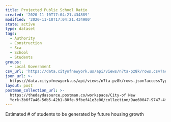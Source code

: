 ```yaml
---
title: Projected Public School Ratio
created: '2020-11-10T17:04:21.434889'
modified: '2020-11-10T17:04:21.434900'
state: active
type: dataset
tags:
  - Authority
  - Construction
  - Sca
  - School
  - Students
groups:
  - Local Government
csv_url: 'https://data.cityofnewyork.us/api/views/n7ta-pz8k/rows.csv?accessType=DOWNLOAD'
json_url: >-
  https://data.cityofnewyork.us/api/views/n7ta-pz8k/rows.json?accessType=DOWNLOAD
layout: post
postman_collection_url: >-
  https://thedaydasource.postman.co/workspace/City-of New
  York~3b6f7a46-5db5-42b1-80fe-9fbef41e3e06/collection/9ae60047-9747-4f6e-913d-b38151693530
---
```

Estimated # of students to be generated by future housing growth
